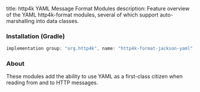 title: http4k YAML Message Format Modules
description: Feature overview of the YAML http4k-format modules, several of which support auto-marshalling into data classes.

### Installation (Gradle)

```groovy
implementation group: "org.http4k", name: "http4k-format-jackson-yaml", version: "4.9.0.0"
```

### About
These modules add the ability to use YAML as a first-class citizen when reading from and to HTTP messages. 

[http4k]: https://http4k.org
